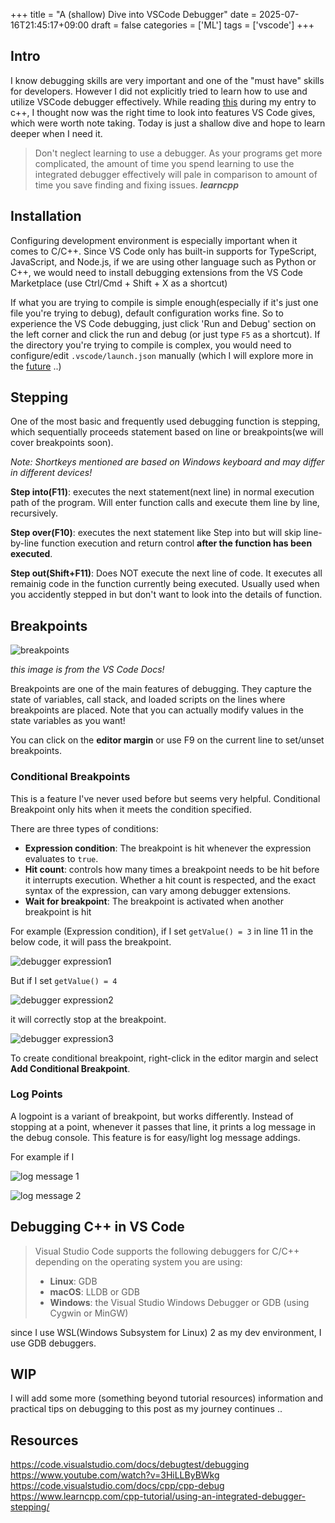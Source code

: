 +++
title = "A (shallow) Dive into VSCode Debugger"
date = 2025-07-16T21:45:17+09:00
draft = false
categories = ['ML']
tags = ['vscode']
+++
## Intro

I know debugging skills are very important and one of the "must have" skills for developers. However I did not explicitly tried to learn how to use and utilize VSCode debugger effectively. While reading [this](https://www.learncpp.com/cpp-tutorial/using-an-integrated-debugger-stepping/) during my entry to c++, I thought now was the right time to look into features VS Code gives, which were worth note taking. Today is just a shallow dive and hope to learn deeper when I need it.

>Don't neglect learning to use a debugger. As your programs get more complicated, the amount of time you spend learning to use the integrated debugger effectively will pale in comparison to amount of time you save finding and fixing issues.
>***learncpp***

## Installation

Configuring development environment is especially important when it comes to C/C++. Since VS Code only has built-in supports for TypeScript, JavaScript, and Node.js, if we are using other language such as Python or C++, we would need to install debugging extensions from the VS Code Marketplace (use Ctrl/Cmd + Shift + X as a shortcut)

If what you are trying to compile is simple enough(especially if it's just one file you're trying to debug), default configuration works fine. So to experience the VS Code debugging, just click 'Run and Debug' section on the left corner and click the run and debug (or just type `F5` as a shortcut). If the directory you're trying to compile is complex, you would need to configure/edit `.vscode/launch.json` manually (which I will explore more in the [future](https://code.visualstudio.com/docs/debugtest/debugging-configuration) ..)

## Stepping

One of the most basic and frequently used debugging function is stepping, which sequentially proceeds statement based on line or breakpoints(we will cover breakpoints soon).

*Note: Shortkeys mentioned are based on Windows keyboard and may differ in different devices!*

**Step into(F11)**: executes the next statement(next line) in normal execution path of the program. Will enter function calls and execute them line by line, recursively.

**Step over(F10)**: executes the next statement like Step into but will skip line-by-line function execution and return control **after the function has been executed**.

**Step out(Shift+F11)**: Does NOT execute the next line of code. It executes all remainig code in the function currently being executed. Usually used when you accidently stepped in but don't want to look into the details of function.

## Breakpoints

![breakpoints](/images/breakpoints.png)

*this image is from the VS Code Docs!*

Breakpoints are one of the main features of debugging. They capture the state of variables, call stack, and loaded scripts on the lines where breakpoints are placed.
Note that you can actually modify values in the state variables as you want!

You can click on the **editor margin** or use F9 on the current line to set/unset breakpoints.

### Conditional Breakpoints

This is a feature I've never used before but seems very helpful. Conditional Breakpoint only hits when it meets the condition specified.

There are three types of conditions:
- **Expression condition**: The breakpoint is hit whenever the expression evaluates to `true`.
- **Hit count**: controls how many times a breakpoint needs to be hit before it interrupts execution. Whether a hit count is respected, and the exact syntax of the expression, can vary among debugger extensions.
- **Wait for breakpoint**: The breakpoint is activated when another breakpoint is hit

For example (Expression condition), if I set `getValue() = 3` in line 11 in the below code, it will pass the breakpoint.

![debugger expression1](/images/shallow-dive-into-vscode-debugger-expression-1.png)

But if I set `getValue() = 4` 

![debugger expression2](/images/shallow-dive-into-vscode-debugger-expression-2.png)

it will correctly stop at the breakpoint.

![debugger expression3](/images/shallow-dive-into-vscode-debugger-expression-3.png)


To create conditional breakpoint, right-click in the editor margin and select **Add Conditional Breakpoint**.

### Log Points

A logpoint is a variant of breakpoint, but works differently. Instead of stopping at a point, whenever it passes that line, it prints a log message in the debug console.
This feature is for easy/light log message addings.

For example if I

![log message 1](/images/shallow-dive-into-vscode-debugger-log-message-1.png)

![log message 2](/images/shallow-dive-into-vscode-debugger-log-message-2.png)



## Debugging C++ in VS Code

> Visual Studio Code supports the following debuggers for C/C++ depending on the operating system you are using:
> - **Linux**: GDB
> - **macOS**: LLDB or GDB
> - **Windows**: the Visual Studio Windows Debugger or GDB (using Cygwin or MinGW)

since I use WSL(Windows Subsystem for Linux) 2 as my dev environment, I use GDB debuggers.

## WIP

I will add some more (something beyond tutorial resources) information and practical tips on debugging to this post as my journey continues ..

## Resources
https://code.visualstudio.com/docs/debugtest/debugging
https://www.youtube.com/watch?v=3HiLLByBWkg
https://code.visualstudio.com/docs/cpp/cpp-debug
https://www.learncpp.com/cpp-tutorial/using-an-integrated-debugger-stepping/
